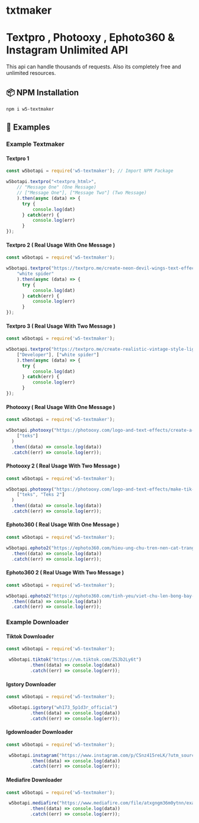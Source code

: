 # txtmaker

# Textpro , Photooxy , Ephoto360 & Instagram Unlimited API

This api can handle thousands of requests. Also its completely free
and unlimited resources. 

##

## 📦 NPM Installation

`npm i w5-textmaker`

##

## 🧾 Examples

### Example Textmaker


#### Textpro 1

```js
const w5botapi = require('w5-textmaker'); // Import NPM Package

w5botapi.textpro("<textpro_html>",
    // "Message One" (One Message)
    // ["Message One"], ["Message Two"] (Two Message)
    ).then(async (data) => { 
      try { 
          console.log(dat)
      } catch(err) { 
          console.log(err)
      } 
});
```

#### Textpro 2 ( Real Usage With One Message )

```js
const w5botapi = require('w5-textmaker');

w5botapi.textpro("https://textpro.me/create-neon-devil-wings-text-effect-online-free-1014.html",
    "white spider"
    ).then(async (data) => { 
      try { 
          console.log(dat)
      } catch(err) { 
          console.log(err)
      } 
});
```

#### Textpro 3 ( Real Usage With Two Message )

```js
const w5botapi = require('w5-textmaker');

w5botapi.textpro("https://textpro.me/create-realistic-vintage-style-light-bulb-1000.html",
    ["Developer"], ["white spider"]
    ).then(async (data) => { 
      try { 
          console.log(dat)
      } catch(err) { 
          console.log(err)
      } 
});
```

#### Photooxy  ( Real Usage With One Message )

```js
const w5botapi = require('w5-textmaker');

w5botapi.photooxy("https://photooxy.com/logo-and-text-effects/create-a-picture-of-love-message-377.html",
    ["teks"]
  )
  .then((data) => console.log(data))
  .catch((err) => console.log(err));
```


#### Photooxy 2 ( Real Usage With Two Message )

```js
const w5botapi = require('w5-textmaker');

w5botapi.photooxy("https://photooxy.com/logo-and-text-effects/make-tik-tok-text-effect-375.html",
    ["teks", "Teks 2"]
  )
  .then((data) => console.log(data))
  .catch((err) => console.log(err));
```

#### Ephoto360  ( Real Usage With One Message )

```js
const w5botapi = require('w5-textmaker');

w5botapi.ephoto2("https://ephoto360.com/hieu-ung-chu-tren-nen-cat-trang-tuyet-dep-663.html", ["text"])
  .then((data) => console.log(data))
  .catch((err) => console.log(err));
```

#### Ephoto360 2 ( Real Usage With Two Message )

```js
const w5botapi = require('w5-textmaker');

w5botapi.ephoto2("https://ephoto360.com/tinh-yeu/viet-chu-len-bong-bay-tinh-yeu-189.html", ["text","text2"])
  .then((data) => console.log(data))
  .catch((err) => console.log(err));
```

### Example Downloader



#### Tiktok Downloader
 
 

 ```js
 const w5botapi = require('w5-textmaker');

  w5botapi.tiktok("https://vm.tiktok.com/ZSJb2Ly6t")
          .then((data) => console.log(data))
          .catch((err) => console.log(err));
``` 

#### Igstory Downloader
 
 

 ```js
 const w5botapi = require('w5-textmaker');

  w5botapi.igstory("wh173_5p1d3r_official")
          .then((data) => console.log(data))
          .catch((err) => console.log(err));
```

#### Igdownloader Downloader
 
 

 ```js
 const w5botapi = require('w5-textmaker');

  w5botapi.instagram("https://www.instagram.com/p/CSnz415reLK/?utm_source=ig_web_copy_link")
          .then((data) => console.log(data))
          .catch((err) => console.log(err));
```

#### Mediafire Downloader
 
 

 ```js
 const w5botapi = require('w5-textmaker');

  w5botapi.mediafire("https://www.mediafire.com/file/atxgngm36m0ytnn/example.txt/file")
          .then((data) => console.log(data))
          .catch((err) => console.log(err));
```
